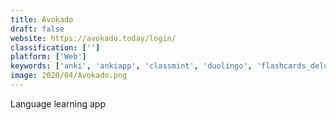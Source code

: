 ```yaml
---
title: Avokado
draft: false 
website: https://avokado.today/login/
classification: ['']
platform: ['Web']
keywords: ['anki', 'ankiapp', 'classmint', 'duolingo', 'flashcards_deluxe', 'kanji_book', 'lingualia', 'memrise', 'mnemosyne', 'mochi', 'quizlet', 'readlang', 'remnote', 'repetitions', 'studymd', 'unmarkdocs']
image: 2020/04/Avokado.png
---
```

Language learning app